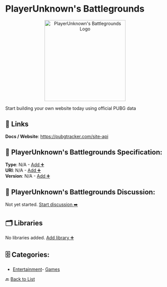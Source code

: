 # PlayerUnknown's Battlegrounds
<p align="center">
    <img width="256" src="https://raw.githubusercontent.com/apis-list/apis-list/main/apis/playerunknowns-battlegrounds/logo_256x256.png" alt="PlayerUnknown's Battlegrounds Logo"/>
</p>
Start building your own website today using official PUBG data

##  🔗 Links
**Docs / Website**: https://pubgtracker.com/site-api

## 🧬 PlayerUnknown's Battlegrounds Specification:
**Type**: N/A - [Add ➕](https://github.com/apis-list/apis-list/edit/main/apis/playerunknowns-battlegrounds/playerunknowns-battlegrounds.yaml)  
**URI**: N/A - [Add ➕](https://github.com/apis-list/apis-list/edit/main/apis/playerunknowns-battlegrounds/playerunknowns-battlegrounds.yaml)  
**Version**: N/A - [Add ➕](https://github.com/apis-list/apis-list/edit/main/apis/playerunknowns-battlegrounds/playerunknowns-battlegrounds.yaml)

## 💬 PlayerUnknown's Battlegrounds Discussion:
Not yet started. [Start discussion ➡️](https://github.com/apis-list/apis-list/discussions/new)

## 🗂️ Libraries

No libraries added. [Add library ➕](https://github.com/apis-list/apis-list/edit/main/apis/playerunknowns-battlegrounds/playerunknowns-battlegrounds.yaml)    


## 🗄️ Categories:
- [Entertainment](https://github.com/apis-list/apis-list#entertainment-)- [Games](https://github.com/apis-list/apis-list#games-)

🔙  [Back to List](https://github.com/apis-list/apis-list)
